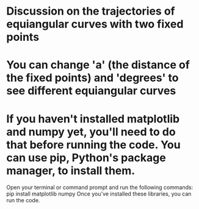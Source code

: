 # Discussion on the trajectories of equiangular curves with two fixed points
# You can change 'a' (the distance of the fixed points) and 'degrees' to see different equiangular curves

# If you haven't installed matplotlib and numpy yet, you'll need to do that before running the code. You can use pip, Python's package manager, to install them.
Open your terminal or command prompt and run the following commands:
pip install matplotlib numpy
Once you've installed these libraries, you can run the code.
